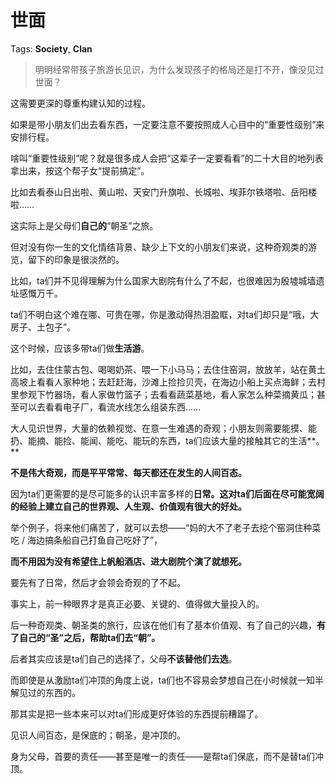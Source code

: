 # 世面

Tags: **Society**, **Clan**

> 明明经常带孩子旅游长见识，为什么发现孩子的格局还是打不开，像没见过世面？



这需要更深的尊重构建认知的过程。

如果是带小朋友们出去看东西，一定要注意不要按照成人心目中的“重要性级别”来安排行程。

啥叫“重要性级别”呢？就是很多成人会把“这辈子一定要看看”的二十大目的地列表拿出来，按这个帮子女“提前搞定”。

比如去看泰山日出啦、黄山啦、天安门升旗啦、长城啦、埃菲尔铁塔啦、岳阳楼啦……

这实际上是父母们**自己的**“朝圣”之旅。

但对没有你一生的文化情结背景、缺少上下文的小朋友们来说，这种奇观类的游览，留下的印象是很淡然的。

比如，ta们并不见得理解为什么国家大剧院有什么了不起，也很难因为殷墟城墙遗址感慨万千。

ta们不明白这个难在哪、可贵在哪，你是激动得热泪盈眶，对ta们却只是“哦，大房子、土包子”。

这个时候，应该多带ta们做**生活游**。

比如，去住住蒙古包、喝喝奶茶、喂一下小马马；去住住窑洞，放放羊，站在黄土高坡上看看人家种地；去赶赶海，沙滩上捡捡贝壳，在海边小船上买点海鲜；去村里参观下竹器场，看人家做竹篮子；去看看蔬菜基地，看人家怎么种菜摘黄瓜；甚至可以去看看电子厂，看流水线怎么组装东西……

大人见识世界，大量的依赖视觉、在意一生难遇的奇观；小朋友则需要能摸、能扔、能摘、能捡、能闻、能吃、能玩的东西，ta们应该大量的接触其它的生活**。**

**不是伟大奇观，而是平平常常、每天都还在发生的人间百态。**

因为ta们更需要的是尽可能多的认识丰富多样的**日常。这对ta们后面在尽可能宽阔的经验上建立自己的世界观、人生观、价值观有很大的好处。**

举个例子，将来他们痛苦了，就可以去想——“妈的大不了老子去挖个窑洞住种菜吃 / 海边搞条船自己打鱼自己吃好了”，

**而不用因为没有希望住上帆船酒店、进大剧院个演了就想死。**

要先有了日常，然后才会领会奇观的了不起。

事实上，前一种眼界才是真正必要、关键的、值得做大量投入的。

后一种奇观类、朝圣类的旅行，应该在他们有了基本价值观、有了自己的兴趣，**有了自己的“圣”之后，帮助ta们去“朝”。**

后者其实应该是ta们自己的选择了，父母**不该替他们去选**。

而即使是从激励ta们冲顶的角度上说，ta们也不容易会梦想自己在小时候就一知半解见过的东西的。

那其实是把一些本来可以对ta们形成更好体验的东西提前糟蹋了。

  


  


见识人间百态，是保底的；朝圣，是冲顶的。

身为父母，首要的责任——甚至是唯一的责任——是帮ta们保底，而不是替ta们冲顶。



